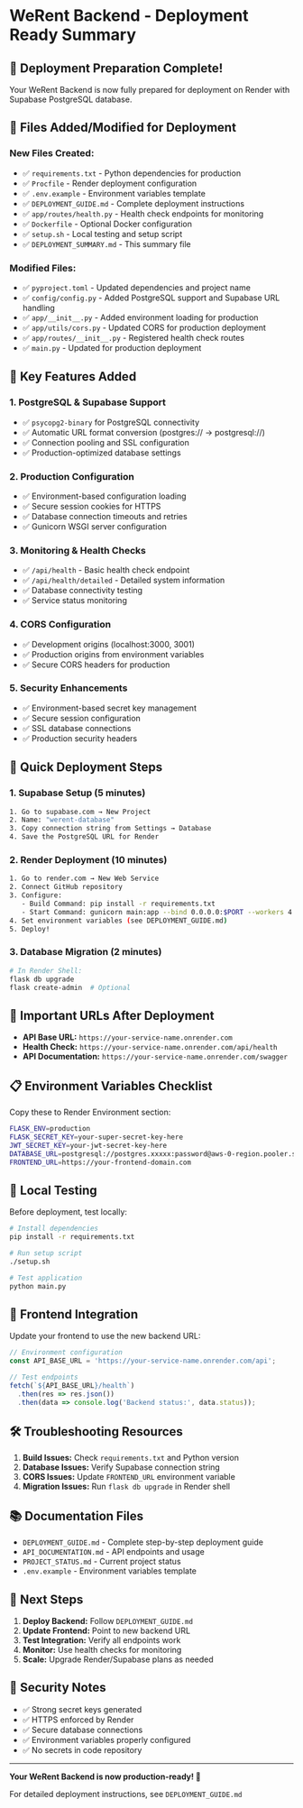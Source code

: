 # WeRent Backend - Deployment Ready Summary

## 🎉 Deployment Preparation Complete!

Your WeRent Backend is now fully prepared for deployment on Render with Supabase PostgreSQL database.

## 📁 Files Added/Modified for Deployment

### New Files Created:
- ✅ `requirements.txt` - Python dependencies for production
- ✅ `Procfile` - Render deployment configuration
- ✅ `.env.example` - Environment variables template
- ✅ `DEPLOYMENT_GUIDE.md` - Complete deployment instructions
- ✅ `app/routes/health.py` - Health check endpoints for monitoring
- ✅ `Dockerfile` - Optional Docker configuration
- ✅ `setup.sh` - Local testing and setup script
- ✅ `DEPLOYMENT_SUMMARY.md` - This summary file

### Modified Files:
- ✅ `pyproject.toml` - Updated dependencies and project name
- ✅ `config/config.py` - Added PostgreSQL support and Supabase URL handling
- ✅ `app/__init__.py` - Added environment loading for production
- ✅ `app/utils/cors.py` - Updated CORS for production deployment
- ✅ `app/routes/__init__.py` - Registered health check routes
- ✅ `main.py` - Updated for production deployment

## 🔧 Key Features Added

### 1. PostgreSQL & Supabase Support
- ✅ `psycopg2-binary` for PostgreSQL connectivity
- ✅ Automatic URL format conversion (postgres:// → postgresql://)
- ✅ Connection pooling and SSL configuration
- ✅ Production-optimized database settings

### 2. Production Configuration
- ✅ Environment-based configuration loading
- ✅ Secure session cookies for HTTPS
- ✅ Database connection timeouts and retries
- ✅ Gunicorn WSGI server configuration

### 3. Monitoring & Health Checks
- ✅ `/api/health` - Basic health check endpoint
- ✅ `/api/health/detailed` - Detailed system information
- ✅ Database connectivity testing
- ✅ Service status monitoring

### 4. CORS Configuration
- ✅ Development origins (localhost:3000, 3001)
- ✅ Production origins from environment variables
- ✅ Secure CORS headers for production

### 5. Security Enhancements
- ✅ Environment-based secret key management
- ✅ Secure session configuration
- ✅ SSL database connections
- ✅ Production security headers

## 🚀 Quick Deployment Steps

### 1. Supabase Setup (5 minutes)
```bash
1. Go to supabase.com → New Project
2. Name: "werent-database"
3. Copy connection string from Settings → Database
4. Save the PostgreSQL URL for Render
```

### 2. Render Deployment (10 minutes)
```bash
1. Go to render.com → New Web Service
2. Connect GitHub repository
3. Configure:
   - Build Command: pip install -r requirements.txt
   - Start Command: gunicorn main:app --bind 0.0.0.0:$PORT --workers 4
4. Set environment variables (see DEPLOYMENT_GUIDE.md)
5. Deploy!
```

### 3. Database Migration (2 minutes)
```bash
# In Render Shell:
flask db upgrade
flask create-admin  # Optional
```

## 🔗 Important URLs After Deployment

- **API Base URL:** `https://your-service-name.onrender.com`
- **Health Check:** `https://your-service-name.onrender.com/api/health`
- **API Documentation:** `https://your-service-name.onrender.com/swagger`

## 📋 Environment Variables Checklist

Copy these to Render Environment section:

```bash
FLASK_ENV=production
FLASK_SECRET_KEY=your-super-secret-key-here
JWT_SECRET_KEY=your-jwt-secret-key-here
DATABASE_URL=postgresql://postgres.xxxxx:password@aws-0-region.pooler.supabase.com:5432/postgres
FRONTEND_URL=https://your-frontend-domain.com
```

## 🔧 Local Testing

Before deployment, test locally:

```bash
# Install dependencies
pip install -r requirements.txt

# Run setup script
./setup.sh

# Test application
python main.py
```

## 📱 Frontend Integration

Update your frontend to use the new backend URL:

```javascript
// Environment configuration
const API_BASE_URL = 'https://your-service-name.onrender.com/api';

// Test endpoints
fetch(`${API_BASE_URL}/health`)
  .then(res => res.json())
  .then(data => console.log('Backend status:', data.status));
```

## 🛠 Troubleshooting Resources

1. **Build Issues:** Check `requirements.txt` and Python version
2. **Database Issues:** Verify Supabase connection string
3. **CORS Issues:** Update `FRONTEND_URL` environment variable
4. **Migration Issues:** Run `flask db upgrade` in Render shell

## 📚 Documentation Files

- `DEPLOYMENT_GUIDE.md` - Complete step-by-step deployment guide
- `API_DOCUMENTATION.md` - API endpoints and usage
- `PROJECT_STATUS.md` - Current project status
- `.env.example` - Environment variables template

## 🎯 Next Steps

1. **Deploy Backend:** Follow `DEPLOYMENT_GUIDE.md`
2. **Update Frontend:** Point to new backend URL
3. **Test Integration:** Verify all endpoints work
4. **Monitor:** Use health checks for monitoring
5. **Scale:** Upgrade Render/Supabase plans as needed

## 🔐 Security Notes

- ✅ Strong secret keys generated
- ✅ HTTPS enforced by Render
- ✅ Secure database connections
- ✅ Environment variables properly configured
- ✅ No secrets in code repository

---

**Your WeRent Backend is now production-ready! 🚀**

For detailed deployment instructions, see `DEPLOYMENT_GUIDE.md`
